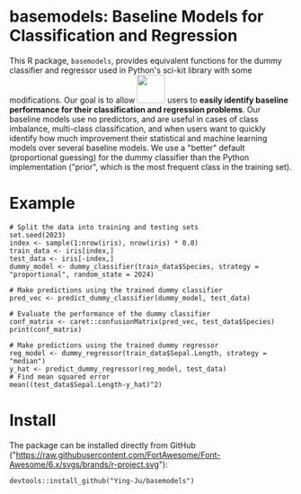 # basemodels: Baseline Models for Classification and Regression
 This R package, `basemodels`, provides equivalent functions for the dummy classifier and regressor used in Python's sci-kit library with some modifications. Our goal is to allow <img src="https://raw.githubusercontent.com/FortAwesome/Font-Awesome/6.x/svgs/brands/r-project.svg" width="50" height="50"> users to **easily identify baseline performance for their classification and regression problems**. Our baseline models use no predictors, and are useful in cases of class imbalance, multi-class classification, and when users want to quickly identify how much improvement their statistical and machine learning models over several baseline models. We use a "better" default (proportional guessing) for the dummy classifier than the Python implementation ("prior", which is the most frequent class in the training set).

# Example

```
# Split the data into training and testing sets
set.seed(2023)
index <- sample(1:nrow(iris), nrow(iris) * 0.8)
train_data <- iris[index,]
test_data <- iris[-index,]
dummy_model <- dummy_classifier(train_data$Species, strategy = "proportional", random_state = 2024)

# Make predictions using the trained dummy classifier
pred_vec <- predict_dummy_classifier(dummy_model, test_data)

# Evaluate the performance of the dummy classifier
conf_matrix <- caret::confusionMatrix(pred_vec, test_data$Species)
print(conf_matrix)

# Make predictions using the trained dummy regressor
reg_model <- dummy_regressor(train_data$Sepal.Length, strategy = "median")
y_hat <- predict_dummy_regressor(reg_model, test_data)
# Find mean squared error
mean((test_data$Sepal.Length-y_hat)^2)
```

# Install
The package can be installed directly from GitHub ("https://raw.githubusercontent.com/FortAwesome/Font-Awesome/6.x/svgs/brands/r-project.svg"):

```
devtools::install_github("Ying-Ju/basemodels")
```
